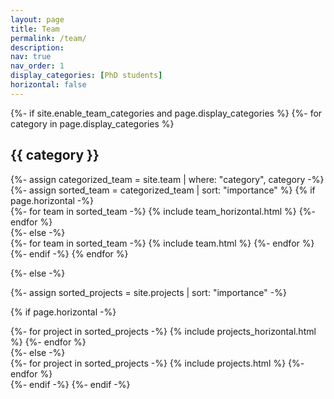 ```yaml
---
layout: page
title: Team
permalink: /team/
description:
nav: true
nav_order: 1
display_categories: [PhD students]
horizontal: false
---
```


<!-- pages/team.md -->
<div class="projects">
{%- if site.enable_team_categories and page.display_categories %}
  <!-- Display categorized teams -->
  {%- for category in page.display_categories %}
  <h2 class="category">{{ category }}</h2>
  {%- assign categorized_team = site.team | where: "category", category -%}
  {%- assign sorted_team = categorized_team | sort: "importance" %}
  <!-- Generate cards for each project -->
  {% if page.horizontal -%}
  <div class="container">
    <div class="row row-cols-2">
    {%- for team in sorted_team -%}
      {% include team_horizontal.html %}
    {%- endfor %}
    </div>
  </div>
  {%- else -%}
  <div class="grid">
    {%- for team in sorted_team -%}
      {% include team.html %}
    {%- endfor %}
  </div>
  {%- endif -%}
  {% endfor %}

{%- else -%}
<!-- Display projects without categories -->
  {%- assign sorted_projects = site.projects | sort: "importance" -%}
  <!-- Generate cards for each project -->
  {% if page.horizontal -%}
  <div class="container">
    <div class="row row-cols-2">
    {%- for project in sorted_projects -%}
      {% include projects_horizontal.html %}
    {%- endfor %}
    </div>
  </div>
  {%- else -%}
  <div class="grid">
    {%- for project in sorted_projects -%}
      {% include projects.html %}
    {%- endfor %}
  </div>
  {%- endif -%}
{%- endif -%}
</div>
